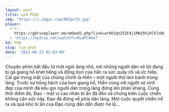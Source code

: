 ```yaml
---
layout: post
title: Lửa Phật
img: 'https://i.imgur.com/RK5pxTQ.jpg'
player:
  - >-
    https://gdriveplayer.me/embed2.php?link=arUOJq%252F4j1PWJ5hjHl5lnQBWKCRxuWiweISul5hucMPysYbnICsWgiosNqxsgNTOn2UFo48BYPeEknI6%252F4RK4MauTExeAT8POCVsqaxuUHomtgrE2LZgCHNbw8njwzM7x254Ho4xNeSIke%252BK%252Fc%252FYR793xdo6AdIDKVKXyXTDtjfER%252FiXlH13J0HnKQoFrWahGHF1X%252FryOXAEasxt0fNulN
  - 'https://hydrax.net/watch?v=RLAPCWUw7'
hd: FHD
slug: lua-phat
date: '2013-08-23 02:03:00'
---
```


Chuyện phim bắt đầu từ một ngôi làng nhỏ, nơi những người dân vô tội đang bị gã giang hồ khét tiếng và đồng bọn của hắn ra sức quấy rối và ức hiếp. Cái gai trong mắt của chúng chính là Hiền – một người thợ làm bánh trong làng. Trước sự hống hách của bọn giang hồ, Hiền cùng với người vợ xinh đẹp của mình đã kêu gọi người dân trong làng đứng lên phản kháng. Cùng thời điểm đó, Đạo - một vị cao nhân bí ẩn đã đến và chứng kiến cuộc chiến không cân sức này. Đạo đã đứng về phía dân làng. Một cuộc quyết chiến nổ ra và quá khứ bí ẩn của Đạo cũng dần dần được hé lộ...
